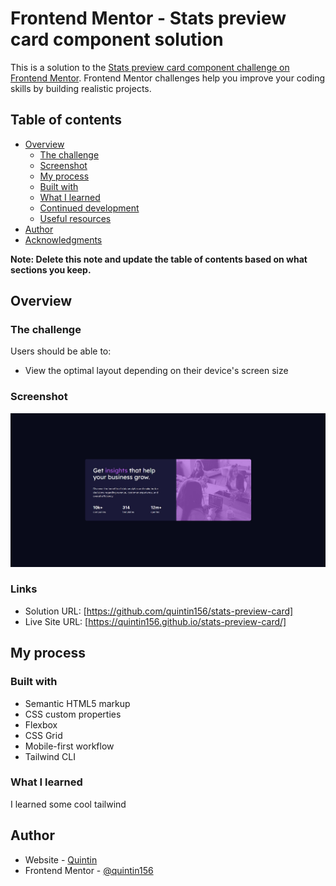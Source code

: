 # Frontend Mentor - Stats preview card component solution

This is a solution to the [Stats preview card component challenge on Frontend Mentor](https://www.frontendmentor.io/challenges/stats-preview-card-component-8JqbgoU62). Frontend Mentor challenges help you improve your coding skills by building realistic projects.

## Table of contents

- [Overview](#overview)
  - [The challenge](#the-challenge)
  - [Screenshot](#screenshot)
  - [My process](#my-process)
  - [Built with](#built-with)
  - [What I learned](#what-i-learned)
  - [Continued development](#continued-development)
  - [Useful resources](#useful-resources)
- [Author](#author)
- [Acknowledgments](#acknowledgments)

**Note: Delete this note and update the table of contents based on what sections you keep.**

## Overview

### The challenge

Users should be able to:

- View the optimal layout depending on their device's screen size

### Screenshot

![](images/Screenshot%202022-09-11%20095417.jpg)

### Links

- Solution URL: [https://github.com/quintin156/stats-preview-card]
- Live Site URL: [https://quintin156.github.io/stats-preview-card/]

## My process

### Built with

- Semantic HTML5 markup
- CSS custom properties
- Flexbox
- CSS Grid
- Mobile-first workflow
- Tailwind CLI

### What I learned

I learned some cool tailwind

## Author

- Website - [Quintin](https://www.quintin-latimore.com)
- Frontend Mentor - [@quintin156](https://www.frontendmentor.io/profile/quintin156)
